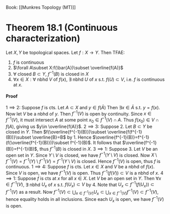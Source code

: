 Book: [[Munkres Topology (MT)]]
# Theorem 18.1 (Continuous characterization)
Let $X,Y$ be topological spaces.
Let $f:X\to Y$.
Then TFAE:
1. $f$ is continuous
2. $\forall A\subset X:f(\bar{A})\subset \overline{f(A)}$
3. $\forall$ closed $B\subset Y$, $f^{-1}(B)$ is closed in $X$
4. $\forall x\in X:\forall$ nbhd $V$ of $f(x)$, $\exists$ nbhd $U$ of $x$ s.t. $f(U)\subset V$, 
   i.e. $f$ is continuous at $x$.

#### Proof
$1\implies 2:$ Suppose $f$ is cts. Let $A\subset X$ and $y\in f(\bar{A})$
Then $\exists x\in \bar{A}$ s.t. $y=f(x)$.
Now let $V$ be a nbhd of $y$. Then $f^{-1}(V)$ is open by continuity.
Since $x\in f^{-1}(V)$, it must intersect $A$ at some point $x_{0}\in f^{-1}(V)\cap A$.
Thus $f(x_{0})\in V\cap f(A)$, giving us $y\in \overline{f(A)}$.
$2\implies3:$ Suppose 2. Let $B\subset Y$ be closed in $Y$.
Then $f(\overline{f^{-1}(B)})\subset \overline{f(f^{-1}(B))}\subset \overline{B}=B$ by 1.
Hence $\overline{f^{-1}(B)}=f^{-1}(f(\overline{f^{-1}(B)}))\subset f^{-1}(B)$.
It follows that $\overline{f^{-1}(B)}=f^{-1}(B)$, thus $f^{-1}(B)$ is closed in $X$.
$3\implies 1:$ Suppose 3. Let $V$ be an open set in $Y$.
Since $Y\setminus V$ is closed, we have $f^{-1}(Y\setminus V)$ is closed.
Now $X\setminus f^{-1}(V)=f^{-1}(Y)\setminus f^{-1}(V)=f^{-1}(Y\setminus V)$ is closed.
Hence $f^{-1}(V)$ is open, thus $f$ is continuous.
$1\implies 4:$ Suppose $f$ is cts. Let $x\in X$ and $V$ be a nbhd of $f(x)$.
Since $V$ is open, we have $f^{-1}(V)$ is open.
Thus $f^{-1}(f(V))\subset V$ is a nbhd of $x$.
$4\implies 1:$ Suppose $f$ is cts at $x$ for all $x\in X$.
Let $V$ be an open set in $Y$.
Then $\forall x\in f^{-1}(V)$, $\exists$ nbhd $U_{x}$ of $x$ s.t. $f(U_{x})\subset V$ by $4$.
Note that $U_{x}\subset f^{-1}(f(U_{x}))\subset f^{-1}(V)$ as a result.
Now $f^{-1}(V)\subset \displaystyle \bigcup_{x\in f^{-1}(V)}U_{x}\subset\bigcup_{x\in f^{-1}(V)}f^{-1}(V)\subset f^{-1} (V)$, hence equality holds in all inclusions.
Since each $U_{x}$ is open, we have $f^{-1}(V)$ is open.
